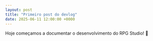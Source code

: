 ```yaml
---
layout: post
title: "Primeiro post do devlog"
date: 2025-06-11 12:00:00 +0000
---
```


Hoje começamos a documentar o desenvolvimento do RPG Studio! 🚀
